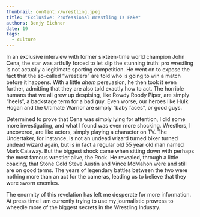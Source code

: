 ```yaml
---
thumbnail: content://wrestling.jpeg
title: "Exclusive: Professional Wrestling Is Fake"
authors: Benjy Eichner
date: 19
tags:
  - culture
---
```


In an exclusive interview with former sixteen-time world champion John Cena, the star was artfully forced to let slip the stunning truth: pro wrestling is not actually a legitimate sporting competition. He went on to expose the fact that the so-called “wrestlers” are told who is going to win a match before it happens. With a little *ahem* persuasion, he then took it even further, admitting that they are also told exactly how to act. The horrible humans that we all grew up despising, like Rowdy Roody Piper, are simply “heels”, a backstage term for a bad guy. Even worse, our heroes like Hulk Hogan and the Ultimate Warrior are simply “baby faces”, or good guys.

Determined to prove that Cena was simply lying for attention, I did some more investigating, and what I found was even more shocking. Wrestlers, I uncovered, are like actors, simply playing a character on TV. The Undertaker, for instance, is not an undead wizard turned biker turned undead wizard again, but is in fact a regular old 55 year old man named Mark Calaway. But the biggest shock came when sitting down with perhaps the most famous wrestler alive, the Rock. He revealed, through a little coaxing, that Stone Cold Steve Austin and Vince McMahon were and still are on good terms. The years of legendary battles between the two were nothing more than an act for the cameras, leading us to believe that they were sworn enemies.

The enormity of this revelation has left me desperate for more information. At press time I am currently trying to use my journalistic prowess to wheedle more of the biggest secrets in the Wrestling Industry.





 



